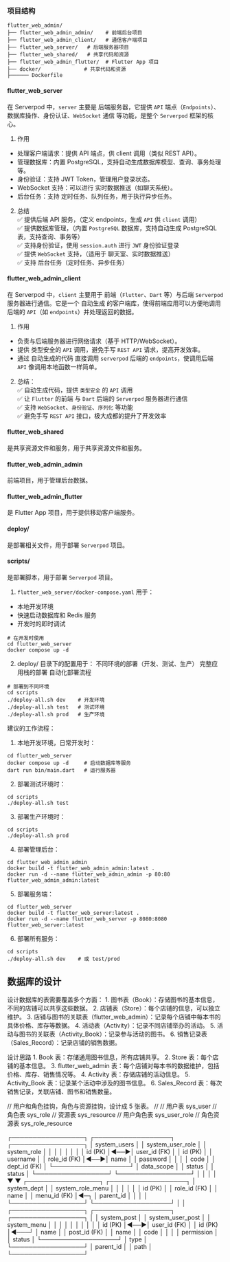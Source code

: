 
### 项目结构

```
flutter_web_admin/
├── flutter_web_admin_admin/    # 前端后台项目  
├── flutter_web_admin_client/   # 通信客户端项目  
├── flutter_web_server/   # 后端服务器项目
├── flutter_web_shared/   # 共享代码和资源
├── flutter_web_admin_flutter/  # Flutter App 项目
├── docker/              # 共享代码和资源
├────── Dockerfile
```

#### flutter_web_server
在 Serverpod 中，`server` 主要是 后端服务器，它提供 `API` 端点（`Endpoints`）、数据库操作、身份认证、`WebSocket` 通信 等功能，是整个 `Serverpod` 框架的核心。

1. 作用
* 处理客户端请求：提供 API 端点，供 client 调用（类似 REST API）。
* 管理数据库：内置 PostgreSQL，支持自动生成数据库模型、查询、事务处理等。
* 身份验证：支持 JWT Token，管理用户登录状态。
* WebSocket 支持：可以进行 实时数据推送（如聊天系统）。
* 后台任务：支持 定时任务、队列任务，用于执行异步任务。  

2. 总结  
✅ 提供后端 API 服务，（定义 endpoints，生成 `API` 供 `client` 调用）  
✅ 提供数据库管理，（内置 `PostgreSQL` 数据库，支持自动生成 PostgreSQL 表，支持查询、事务等）  
✅ 支持身份验证，使用 `session.auth` 进行 `JWT` 身份验证登录  
✅ 提供 `WebSocket` 支持，（适用于 聊天室、实时数据推送）  
✅ 支持 后台任务（定时任务、异步任务）  

#### flutter_web_admin_client  
在 Serverpod 中，`client` 主要用于 前端（`Flutter`、`Dart` 等）与后端 `Serverpod` 服务器进行通信。它是一个 自动生成 的客户端库，使得前端应用可以方便地调用后端的 `API`（如 `endpoints`）并处理返回的数据。

1. 作用
* 负责与后端服务器进行网络请求（基于 HTTP/WebSocket）。
* 提供 类型安全的 `API` 调用，避免手写 `REST API` 请求，提高开发效率。
* 通过 自动生成的代码 直接调用 `serverpod` 后端的 `endpoints`，使调用后端 `API` 像调用本地函数一样简单。

2. 总结：  
✅ 自动生成代码，提供 `类型安全` 的 `API` 调用  
✅ 让 `Flutter` 的前端 与 `Dart` 后端的 `Serverpod` 服务器进行通信  
✅ 支持 `WebSocket`、`身份验证`、`序列化` 等功能  
✅ 避免手写 `REST API` 接口，极大成都的提升了开发效率  

#### flutter_web_shared 
是共享资源文件和服务，用于共享资源文件和服务。  

#### flutter_web_admin_admin
前端项目，用于管理后台数据。

#### flutter_web_admin_flutter 
是 Flutter App 项目，用于提供移动客户端服务。  

#### deploy/ 
是部署相关文件，用于部署 `Serverpod` 项目。  

#### scripts/ 
是部署脚本，用于部署 `Serverpod` 项目。  



1. `flutter_web_server/docker-compose.yaml` 用于：

* 本地开发环境
* 快速启动数据库和 Redis 服务
* 开发时的即时调试

```
# 在开发时使用
cd flutter_web_server
docker compose up -d
```


2. deploy/ 目录下的配置用于：
不同环境的部署（开发、测试、生产）
完整应用栈的部署
自动化部署流程
```
# 部署到不同环境
cd scripts
./deploy-all.sh dev    # 开发环境
./deploy-all.sh test   # 测试环境
./deploy-all.sh prod   # 生产环境
```

建议的工作流程：
1. 本地开发环境，日常开发时：
```
cd flutter_web_server
docker compose up -d     # 启动数据库等服务
dart run bin/main.dart   # 运行服务器
```

2. 部署测试环境时：
```
cd scripts
./deploy-all.sh test
```

3. 部署生产环境时：
```
cd scripts
./deploy-all.sh prod
```

4. 部署管理后台：
```
cd flutter_web_admin_admin
docker build -t flutter_web_admin_admin:latest .
docker run -d --name flutter_web_admin_admin -p 80:80 flutter_web_admin_admin:latest
```

5. 部署服务端：
```
cd flutter_web_server
docker build -t flutter_web_server:latest .
docker run -d --name flutter_web_server -p 8080:8080 flutter_web_server:latest
```

6. 部署所有服务：
```
cd scripts
./deploy-all.sh dev    # 或 test/prod
```





## 数据库的设计
设计数据库的表需要覆盖多个方面：
	1.	图书表（Book）：存储图书的基本信息，不同的店铺可以共享这些数据。
	2.	店铺表（Store）：每个店铺的信息，可以独立维护。
	3.	店铺与图书的关联表（flutter_web_admin）：记录每个店铺中每本书的具体价格、库存等数据。
	4.	活动表（Activity）：记录不同店铺举办的活动。
	5.	活动与图书的关联表（Activity_Book）：记录参与活动的图书。
	6.	销售记录表（Sales_Record）：记录店铺的销售数据。

设计思路
	1.	Book 表：存储通用图书信息，所有店铺共享。
	2.	Store 表：每个店铺的基本信息。
	3.	flutter_web_admin 表：每个店铺对每本书的数据维护，包括价格、库存、销售情况等。
	4.	Activity 表：存储店铺的活动信息。
	5.	Activity_Book 表：记录某个活动中涉及的图书信息。
	6.	Sales_Record 表：每次销售记录，关联店铺、图书和销售数量。




// 用户和角色挂钩，角色与资源挂钩，设计成 5 张表。
//
// 用户表 sys_user
// 角色表 sys_role
// 资源表 sys_resource
// 用户角色表 sys_user_role
// 角色资源表 sys_role_resource









┌─────────────────┐    ┌──────────────────┐    ┌─────────────────┐
│   system_users  │    │ system_user_role │    │   system_role   │
│                 │    │                  │    │                 │
│ id (PK)         │◄──►│ user_id (FK)     │    │ id (PK)         │
│ username        │    │ role_id (FK)     │◄──►│ name            │
│ password        │    │                  │    │ code            │
│ dept_id (FK)    │    └──────────────────┘    │ data_scope      │
│ status          │                             │ status          │
└─────────────────┘                             └─────────────────┘
         │                                               │
         │                                               │
         ▼                                               ▼
┌─────────────────┐                             ┌──────────────────┐
│   system_dept   │                             │ system_role_menu │
│                 │                             │                  │
│ id (PK)         │                             │ role_id (FK)     │
│ name            │                             │ menu_id (FK)     │◄─┐
│ parent_id       │                             │                  │  │
└─────────────────┘                             └──────────────────┘  │
                                                                      │
┌─────────────────┐    ┌──────────────────┐    ┌─────────────────┐    │
│   system_post   │    │ system_user_post │    │   system_menu   │    │
│                 │    │                  │    │                 │    │
│ id (PK)         │◄──►│ user_id (FK)     │    │ id (PK)         │◄───┘
│ name            │    │ post_id (FK)     │    │ name            │
│ code            │    │                  │    │ permission      │
│ status          │    └──────────────────┘    │ type            │
└─────────────────┘                            │ parent_id       │
                                               │ path            │
                                               └─────────────────┘